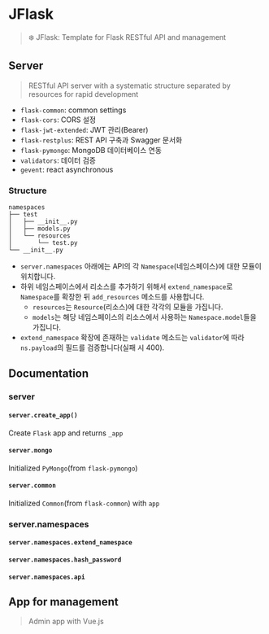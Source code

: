 # JFlask
> ❄️ JFlask: Template for Flask RESTful API and management

## Server
>  RESTful API server with a systematic structure separated by resources for rapid development

- `flask-common`: common settings
- `flask-cors`: CORS 설정
- `flask-jwt-extended`: JWT 관리(Bearer)
- `flask-restplus`: REST API 구축과 Swagger 문서화
- `flask-pymongo`: MongoDB 데이터베이스 연동
- `validators`: 데이터 검증
- `gevent`: react asynchronous

### Structure

```
namespaces
├── test
│   ├── __init__.py
│   ├── models.py
│   └── resources
│       └── test.py
└── __init__.py
```

- `server.namespaces` 아래에는 API의 각 `Namespace`(네임스페이스)에 대한 모듈이 위치합니다.
- 하위 네임스페이스에서 리소스를 추가하기 위해서 `extend_namespace`로 `Namespace`를 확장한 뒤 `add_resources` 메소드를 사용합니다.
  - `resources`는 `Resource`(리소스)에 대한 각각의 모듈을 가집니다.
  - `models`는 해당 네임스페이스의 리소스에서 사용하는 `Namespace.model`들을 가집니다.
- `extend_namespace` 확장에 존재하는 `validate` 메소드는 `validator`에 따라 `ns.payload`의 필드를 검증합니다(실패 시 400).

## Documentation

### server

#### `server.create_app()`
Create `Flask` app and returns `_app`

#### `server.mongo`
Initialized `PyMongo`(from `flask-pymongo`)

#### `server.common`
Initialized `Common`(from `flask-common`) with `app`

### server.namespaces

#### `server.namespaces.extend_namespace`

#### `server.namespaces.hash_password`

#### `server.namespaces.api`

## App for management
> Admin app with Vue.js
